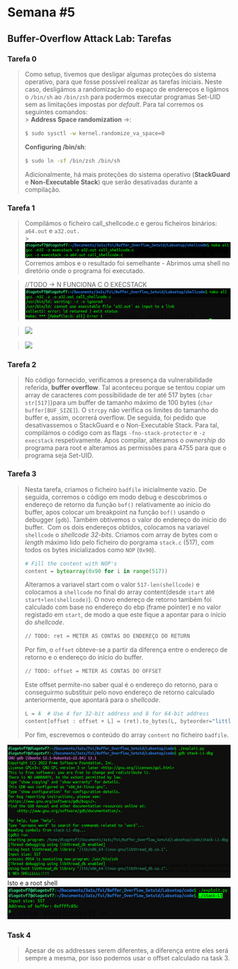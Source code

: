 # Semana #5

## Buffer-Overflow Attack Lab: Tarefas

### Tarefa 0

> Como setup, tivemos que desligar algumas proteções do sistema operativo, para que fosse possível realizar as tarefas iniciais.
> Neste caso, desligámos a randomização do espaço de endereços e ligámos o `/bin/sh` ao `/bin/zsh` para podermos executar programas Set-UID sem as limitações impostas por _default_.
> Para tal corremos os seguintes comandos:<br> > **Address Space randomization** ->:
>
> ```bash
> $ sudo sysctl -w kernel.randomize_va_space=0
> ```
>
> **Configuring /bin/sh**:
>
> ```bash
> $ sudo ln -sf /bin/zsh /bin/sh
> ```
>
> Adicionalmente, há mais proteções do sistema operativo (**StackGuard** e **Non-Executable Stack**) que serão desativadas durante a compilação.

### Tarefa 1

> Compilámos o ficheiro call_shellcode.c e gerou ficheiros binários: `a64.out` e `a32.out.` <br> > <img src="image.png">
> Corremos ambos e o resultado foi semelhante - Abrimos uma shell no diretório onde o programa foi executado.

> //TODO -> N FUNCIONA C O EXECSTACK
> ![Alt text](image-1.png)

> <img src="i">

> <img src="i">

### Tarefa 2

> No código fornecido, verificamos a presença da vulnerabilidade referida, **buffer overflow**. Tal aconteceu porque se tentou copiar um array de caracteres com possibilidade de ter até 517 bytes (`char str[517]`)para um buffer de tamanho máximo de 100 bytes (`char buffer[BUF_SIZE]`). O `strcpy` não verifica os limites do tamanho do buffer e, assim, ocorrerá overflow.
> De seguida, foi pedido que desativassemos o StackGuard e o Non-Executable Stack. Para tal, compilámos o código com as flags `-fno-stack-protector` e `-z execstack` respetivamente. Apos compilar, alteramos o _ownership_ do programa para root e alteramos as permissões para 4755 para que o programa seja Set-UID.

### Tarefa 3

> Nesta tarefa, criamos o ficheiro `badfile` inicialmente vazio. De seguida, corremos o código em modo debug e descobrimos o endereço de retorno da função `bof()` relativamente ao início do buffer, apos colocar um breakpoint na função `bof()` usando o debugger (`gdb`). Também obtivemos o valor do endereço do início do buffer.
> <img>
> Com os dois endereços obtidos, colocamos na variavel `shellcode` o _shellcode 32-bits_. Criamos com array de bytes com o _length_ máximo lido pelo ficheiro do porgrama `stack.c` (517), com todos os bytes inicializados como `NOP` (`0x90`).
>
> ```python
> # Fill the content with NOP's
> content = bytearray(0x90 for i in range(517))
> ```
>
> Alteramos a variavel start com o valor `517-len(shellcode)` e colocamos a `shellcode` no final do array content(desde `start` até `start+len(shellcode)`).
> O novo endereço de retorno também foi calculado com base no endereço do ebp (frame pointer) e no valor registado em `start`, de modo a que este fique a apontar para o início do _shellcode_.
>
> ```python
> // TODO: ret = METER AS CONTAS DO ENDEREÇO DO RETURN
> ```
>
> Por fim, o `offset` obteve-se a partir da diferença entre o endereço de retorno e o endereço do início do buffer.
>
> ```python
> // TODO: offset = METER AS CONTAS DO OFFSET
> ```
>
> Este offset permite-no saber qual é o endereço do retorno, para o conseguirmo substituir pelo novo endereço de retorno calculado anteriormente, que apontará para o _shellcode_.
>
> ```python
> L = 4  # Use 4 for 32-bit address and 8 for 64-bit address
> content[offset : offset + L] = (ret).to_bytes(L, byteorder="little")
> ```
>
> Por fim, escrevemos o conteúdo do array `content` no ficheiro `badfile`.

![Alt text](images/logbook5/log5t3_pt1.png)
Isto e a root shell
![Alt text](images/logbook5/log5t3_pt2.png)

### Task 4

> Apesar de os addresses serem diferentes, a diferença entre eles será sempre a mesma, por isso podemos usar o offset calculado na task 3.

```

```
